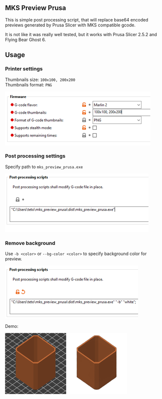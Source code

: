 ## MKS Preview Prusa

This is simple post processing script, that will replace base64 encoded previews generated by Prusa Slicer
with MKS compatible gcode.

It is not like it was really well tested, but it works with Prusa Slicer 2.5.2 and Flying Bear Ghost 6.

## Usage

### Printer settings

Thumbnails size: `100x100, 200x200`<br>
Thumbnails format: `PNG`

![Priner settings screenshot](https://github.com/vlad-d-markin/mks_preview_prusa/raw/main/screenshots/printer_settings.png)

### Post processing settings

Specify path to `mks_preview_prusa.exe`<br>

![Post processing settings screenshot](https://github.com/vlad-d-markin/mks_preview_prusa/raw/main/screenshots/post_processing_settings.png)

### Remove background

Use `-b <color>` or `--bg-color <color>` to specify background color for preview.

![Remove background settings screenshot](https://github.com/vlad-d-markin/mks_preview_prusa/raw/main/screenshots/remove_bg_settings.png)

Demo:

![Remove background demo](https://github.com/vlad-d-markin/mks_preview_prusa/raw/main/screenshots/remove_bg_demo.png)